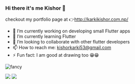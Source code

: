### Hi there it's me Kishor 👋

checkout my portfolio page at 👉http://karkikishor.com.np/

- 🔭 I’m currently working on developing small Flutter apps
- 🌱 I’m currently learning Flutter
- 👯 I’m looking to collaborate with other flutter developers 
- 📫 How to reach me: kishorkarki53@gmail.com
- ⚡ Fun fact: I am good at drawing too 😁😁

![fancy](https://user-images.githubusercontent.com/60543421/120896350-d6453b00-c640-11eb-8d1d-27cbe2e656b9.gif)

<img src="https://github-readme-stats.vercel.app/api?username=kishor-karki-k2&&show_icons=true&title_color=56ab2f&icon_color=f36100&text_color=daf7dc&bg_color=DEG,141e30,243b55,141e30">

<img src="https://github-readme-stats.vercel.app/api/top-langs/?username=kishor-karki-k2&layout=compact&title_color=56ab2f&icon_color=f36100&text_color=daf7dc&bg_color=DEG,141e30,243b55,141e30">








